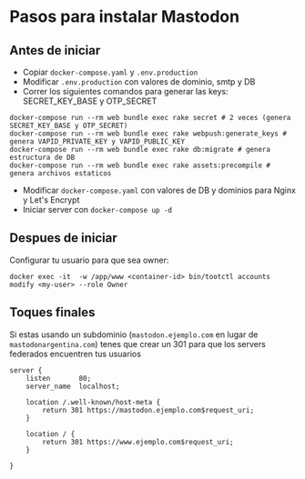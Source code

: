 # Pasos para instalar Mastodon

## Antes de iniciar

* Copiar `docker-compose.yaml` y `.env.production`
* Modificar `.env.production` con valores de dominio, smtp y DB
* Correr los siguientes comandos para generar las keys: SECRET_KEY_BASE y OTP_SECRET

```
docker-compose run --rm web bundle exec rake secret # 2 veces (genera SECRET_KEY_BASE y OTP_SECRET)
docker-compose run --rm web bundle exec rake webpush:generate_keys # genera VAPID_PRIVATE_KEY y VAPID_PUBLIC_KEY
docker-compose run --rm web bundle exec rake db:migrate # genera estructura de DB
docker-compose run --rm web bundle exec rake assets:precompile # genera archivos estaticos
```

* Modificar `docker-compose.yaml` con valores de DB y dominios para Nginx y Let's Encrypt
* Iniciar server con `docker-compose up -d`

## Despues de iniciar

Configurar tu usuario para que sea owner:

`docker exec -it  -w /app/www <container-id> bin/tootctl accounts modify <my-user> --role Owner`

## Toques finales

Si estas usando un subdominio (`mastodon.ejemplo.com` en lugar de `mastodonargentina.com`) tenes que crear un 301 para que los servers federados encuentren tus usuarios

```
server {
    listen       80;
    server_name  localhost;

    location /.well-known/host-meta {
        return 301 https://mastodon.ejemplo.com$request_uri;
    }

    location / {
        return 301 https://www.ejemplo.com$request_uri;
    }

}
```
